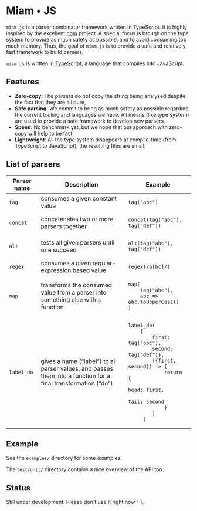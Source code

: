 # Miam • JS

`miam.js` is a parser combinator framework written in TypeScript. It
is highly inspired by the
excellent [nom](https://github.com/Geal/nom/) project. A special focus
is brough on the type system to provide as much safety as possible,
and to avoid consuming too much memory. Thus, the goal of `miam.js` is
to provide a safe and relatively fast framework to build parsers.

`miam.js` is written in [TypeScript](https://www.typescriptlang.org/), a language that compiles into JavaScript.

## Features

  * **Zero-copy**: The parsers do not copy the string being analysed
    despite the fact that they are all pure,
  * **Safe parsing**: We commit to bring as much safety as possible
    regarding the current tooling and languages we have. All means (like
    type system) are used to provide a safe framework to develop new
    parsers,
  * **Speed**: No benchmark yet, but we hope that our approach with
    zero-copy will help to be fast,
  * **Lightweight**: All the type system disappears at compile-time
    (from TypeScript to JavaScript); the resulting files are small.
  
## List of parsers

<table>
  <thead>
    <tr>
      <th>Parser name</th>
      <th>Description</th>
      <th>Example</th>
    </tr>
  </thead>
  <tbody>
   <tr>
     <td><code>tag</code></td>
     <td>consumes a given constant value</td>
     <td>
       <pre><code class="language-js">tag("abc")</code></pre>
     </td>
   </tr>
   <tr>
     <td><code>concat</code></td>
     <td>concatenates two or more parsers together</td>
     <td>
       <pre><code class="language-js">concat(tag("abc"), tag("def"))</code></pre>
     </td>
   </tr>
   <tr>
     <td><code>alt</code></td>
     <td>tests all given parsers until one succeed</td>
     <td>
       <pre><code class="language-js">alt(tag("abc"), tag("def"))</code></pre>
     </td>
   </tr>
   <tr>
     <td><code>regex</code></td>
     <td>consumes a given regular-expression based value</td>
     <td>
       <pre><code class="language-js">regex(/a[bc]/)</code></pre>
     </td>
   </tr>
   <tr>
     <td><code>map</code></td>
     <td>transforms the consumed value from a parser into something else with a function</td>
     <td>
       <pre><code class="language-js">map(
    tag("abc"),
    abc => abc.toUpperCase()
)</code></pre>
     </td>
   </tr>
   <tr>
     <td><code>label_do</code></td>
     <td>gives a name (“label”) to all parser values, and passes them into a function for a final transformation (“do”)</td>
     <td>
       <pre><code class="language-js">label_do(
    {
        first: tag("abc"),
        second: tag("def")},
        ({first, second}) => {
            return {
                head: first,
                tail: second
            }
        )
     )</code></pre>
     </td>
   </tr>
  </tbody>
</table>

## Example

See the `examples/` directory for some examples.

The `test/unit/` directory contains a nice overview of the API too.

## Status

Still under development. Please don't use it right now :-).
